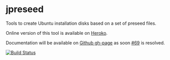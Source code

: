 jpreseed
========

Tools to create Ubuntu installation disks based on a set of preseed files.

Online version of this tool is available on [Heroko](http://jpreseed.herokuapp.com/).

Documentation will be available on [Github gh-page](http://gehel.github.io/jpreseed/) as soon
[#69](https://github.com/github/maven-plugins/issues/69) is resolved.

[![Build Status](https://travis-ci.org/gehel/jpreseed.svg?branch=master)](https://travis-ci.org/gehel/jpreseed)
